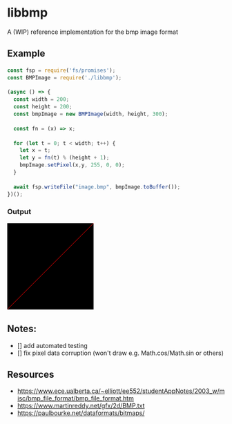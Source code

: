 # libbmp
A (WIP) reference implementation for the bmp image format

## Example
```js
const fsp = require('fs/promises');
const BMPImage = require('./libbmp');

(async () => {
  const width = 200;
  const height = 200;
  const bmpImage = new BMPImage(width, height, 300);

  const fn = (x) => x;

  for (let t = 0; t < width; t++) {
    let x = t;
    let y = fn(t) % (height + 1);
    bmpImage.setPixel(x,y, 255, 0, 0);
  }

  await fsp.writeFile("image.bmp", bmpImage.toBuffer());
})();

```

### Output
![image.bmp](image.bmp)

## Notes:
- [] add automated testing
- [] fix pixel data corruption (won't draw e.g. Math.cos/Math.sin or others)

## Resources
- https://www.ece.ualberta.ca/~elliott/ee552/studentAppNotes/2003_w/misc/bmp_file_format/bmp_file_format.htm
- https://www.martinreddy.net/gfx/2d/BMP.txt
- https://paulbourke.net/dataformats/bitmaps/

